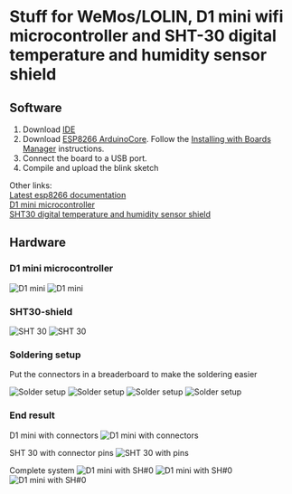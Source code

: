 # Stuff for WeMos/LOLIN, D1 mini wifi microcontroller and SHT-30 digital temperature and humidity sensor shield

## Software
1. Download [IDE](https://www.arduino.cc/en/software)
2. Download [ESP8266 ArduinoCore](https://github.com/esp8266/Arduino). Follow the [Installing with Boards Manager](https://github.com/esp8266/Arduino?tab=readme-ov-file#installing-with-boards-manager) instructions.
3. Connect the board to a USB port.
4. Compile and upload the blink sketch

Other links:\
[Latest esp8266 documentation](https://arduino-esp8266.readthedocs.io/en/latest/)\
[D1 mini microcontroller](https://www.wemos.cc/en/latest/d1/d1_mini.html)\
[SHT30 digital temperature and humidity sensor shield](https://www.wemos.cc/en/latest/d1_mini_shield/sht30.html)

## Hardware
### D1 mini microcontroller
![D1 mini](/img/D1-1.jpg)
![D1 mini](/img/D1-2.jpg)

### SHT30-shield
![SHT 30](/img/SHT30-1.jpg)
![SHT 30](/img/SHT30-2.jpg)

### Soldering setup
Put the connectors in a breaderboard to make the soldering easier

![Solder setup](/img/solder-setup-1.jpg)
![Solder setup](/img/solder-setup-2.jpg)
![Solder setup](/img/solder-setup-3.jpg)
![Solder setup](/img/solder-setup-4.jpg)

### End result
D1 mini with connectors
![D1 mini with connectors](/img/D1-3.jpg)

SHT 30 with connector pins
![SHT 30 with pins](/img/SHT30-3.jpg)

Complete system
![D1 mini with SH#0](/img/D1+SHT30-1.jpg)
![D1 mini with SH#0](/img/D1+SHT30-2.jpg)
![D1 mini with SH#0](/img/D1+SHT30-3.jpg)
